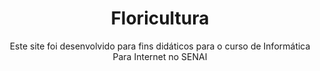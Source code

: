 <h1 align="center">Floricultura</h1>
<p align="center">Este site foi desenvolvido para fins didáticos para o curso de Informática Para Internet no SENAI</p>
